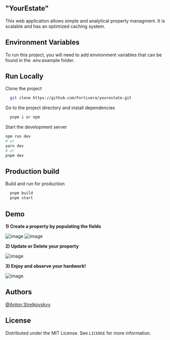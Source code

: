
## "YourEstate"

This web application allows simple and analytical property managment. It is scalable and has an optimized caching system.


## Environment Variables

To run this project, you will need to add environment variables that can be found in the .env.example folder.




## Run Locally

Clone the project

```bash
  git clone https://github.com/Fortivera/yourestate.git
```

Go to the project directory and install dependencies

```bash
  pnpm i or npm
```

Start the development server

```bash
npm run dev
# or
yarn dev
# or
pnpm dev
```
## Production build
Build and run for production

```bash
  pnpm build
  pnpm start 
```

## Demo

**1) Create a property by populating the fields**

![image](https://github.com/Fortivera/PropertyNextjs/assets/108024287/fb8bfff5-8d2e-49c9-8f8d-d1c8e7ba7b92)
![image](https://github.com/Fortivera/PropertyNextjs/assets/108024287/1b3b1b0d-72e4-4bc5-9391-e2d02427464f)

**2) Update or Delete your property**

![image](https://github.com/Fortivera/PropertyNextjs/assets/108024287/03009879-59d0-4866-b88a-07d9355605a0)

**3) Enjoy and observe your hardwork!**

![image](https://github.com/Fortivera/PropertyNextjs/assets/108024287/aa4ff254-f415-4ef4-892e-1cf4339557e8)

## Authors

[@Anton Strelkovskyy](https://github.com/Fortivera)

## License
Distributed under the MIT License. See `LICENSE` for more information.
